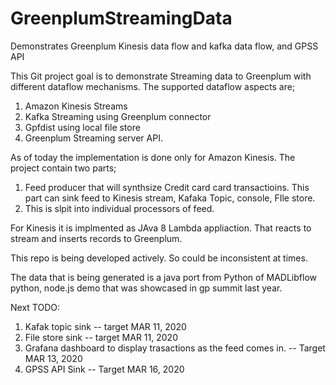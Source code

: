 # GreenplumStreamingData
Demonstrates Greenplum Kinesis data flow and kafka data flow, and GPSS API

This Git project goal is to demonstrate Streaming data to Greenplum with different dataflow mechanisms. The supported dataflow aspects are;
1. Amazon Kinesis Streams
2. Kafka Streaming using Greenplum connector
3. Gpfdist using local file store
4. Greenplum Streaming server API.

As of today the implementation is done only for Amazon Kinesis. The project contain two parts;
1. Feed producer that will synthsize Credit card card transactioins. This part can sink feed to Kinesis stream, Kafaka Topic, console, FIle store.
2. This is slpit into individual processors of feed. 

For Kinesis it is implmented as JAva 8 Lambda appliaction. That reacts to stream and inserts records to Greenplum.

This repo is being developed actively. So could be inconsistent at times.

The data that is being generated is a java port from Python of MADLibflow python, node.js demo that was showcased in gp summit last year. 

Next TODO:
1. Kafak topic sink -- target MAR 11, 2020
2. File store sink -- target MAR 11, 2020
3. Grafana dashboard to display trasactions as the feed comes in. -- Target MAR 13, 2020
4. GPSS API Sink -- Target MAR 16, 2020





